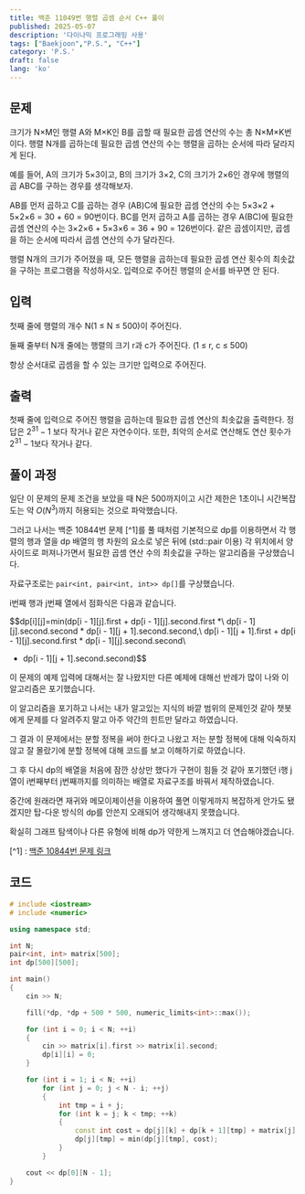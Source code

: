 ```yaml
---
title: 백준 11049번 행렬 곱셈 순서 C++ 풀이
published: 2025-05-07
description: '다이나믹 프로그래밍 사용'
tags: ["Baekjoon","P.S.", "C++"]
category: 'P.S.'
draft: false 
lang: 'ko'
---
```


## 문제

크기가 N×M인 행렬 A와 M×K인 B를 곱할 때 필요한 곱셈 연산의 수는 총 N×M×K번이다. 행렬 N개를 곱하는데 필요한 곱셈 연산의 수는
행렬을 곱하는 순서에 따라 달라지게 된다.

예를 들어, A의 크기가 5×3이고, B의 크기가 3×2, C의 크기가 2×6인 경우에 행렬의 곱 ABC를 구하는 경우를 생각해보자.

AB를 먼저 곱하고 C를 곱하는 경우 (AB)C에 필요한 곱셈 연산의 수는 5×3×2 + 5×2×6 = 30 + 60 = 90번이다.
BC를 먼저 곱하고 A를 곱하는 경우 A(BC)에 필요한 곱셈 연산의 수는 3×2×6 + 5×3×6 = 36 + 90 = 126번이다.
같은 곱셈이지만, 곱셈을 하는 순서에 따라서 곱셈 연산의 수가 달라진다.

행렬 N개의 크기가 주어졌을 때, 모든 행렬을 곱하는데 필요한 곱셈 연산 횟수의 최솟값을 구하는 프로그램을 작성하시오. 입력으로 주어진 행렬의
순서를 바꾸면 안 된다.

## 입력

첫째 줄에 행렬의 개수 N(1 ≤ N ≤ 500)이 주어진다.

둘째 줄부터 N개 줄에는 행렬의 크기 r과 c가 주어진다. (1 ≤ r, c ≤ 500)

항상 순서대로 곱셈을 할 수 있는 크기만 입력으로 주어진다.

## 출력

첫째 줄에 입력으로 주어진 행렬을 곱하는데 필요한 곱셈 연산의 최솟값을 출력한다. 정답은 $2^{31}-1$ 보다 작거나 같은 자연수이다.
또한, 최악의 순서로 연산해도 연산 횟수가 $2^{31}-1$보다 작거나 같다.

## 풀이 과정

일단 이 문제의 문제 조건을 보았을 때 N은 500까지이고 시간 제한은 1초이니 시간복잡도는 약 $O(N^3)$까지 허용되는 것으로 파악했습니다.

그러고 나서는 백준 10844번 문제 [^1]를 풀 때처럼 기본적으로 dp를 이용하면서 각 행렬의 행과 열을 dp 배열의 행 차원의 요소로 넣은
뒤에 (std::pair 이용) 각 위치에서 양 사이드로 퍼져나가면서 필요한 곱셈 연산 수의 최솟값을 구하는 알고리즘을 구상했습니다.

자료구조로는 `pair<int, pair<int, int>> dp[]`를 구상했습니다.

i번째 행과 j번째 열에서 점화식은 다음과 같습니다.

$$dp[i][j]=min(dp[i - 1][j].first + dp[i - 1][j].second.first *\\
dp[i - 1][j].second.second * dp[i - 1][j + 1].second.second,\\
 dp[i - 1][j + 1].first + dp[i - 1][j].second.first * dp[i - 1][j].second.second\\
 * dp[i - 1][j + 1].second.second)$$

이 문제의 예제 입력에 대해서는 잘 나왔지만 다른 예제에 대해선 반례가 많이 나와 이 알고리즘은 포기했습니다.

이 알고리즘을 포기하고 나서는 내가 알고있는 지식의 바깥 범위의 문제인것 같아 챗봇에게 문제를 다 알려주지 말고 아주 약간의 힌트만 달라고 하였습니다.

그 결과 이 문제에서는 분할 정복을 써야 한다고 나왔고 저는 분할 정복에 대해 익숙하지 않고 잘 몰랐기에 분할 정복에 대해 코드를 보고
이해하기로 하였습니다.

그 후 다시 dp의 배열을 처음에 잠깐 상상만 했다가 구현이 힘들 것 같아 포기했던 i행 j열이 i번째부터 j번째까지를 의미하는 배열로 자료구조를
바꿔서 제작하였습니다.

중간에 원래라면 재귀와 메모이제이션을 이용하여 풀면 이렇게까지 복잡하게 안가도 됐겠지만 탑-다운 방식의 dp를 안쓴지 오래되어 생각해내지 못했습니다.

확실히 그래프 탐색이나 다른 유형에 비해 dp가 약한게 느껴지고 더 연습해야겠습니다.

[^1] : [백준 10844번 문제 링크](https://www.acmicpc.net/problem/10844)

## 코드

```cpp
# include <iostream>
# include <numeric>

using namespace std;

int N;
pair<int, int> matrix[500];
int dp[500][500];

int main()
{
    cin >> N;

    fill(*dp, *dp + 500 * 500, numeric_limits<int>::max());

    for (int i = 0; i < N; ++i)
    {
        cin >> matrix[i].first >> matrix[i].second;
        dp[i][i] = 0;
    }

    for (int i = 1; i < N; ++i)
        for (int j = 0; j < N - i; ++j)
        {
            int tmp = i + j;
            for (int k = j; k < tmp; ++k)
            {
                const int cost = dp[j][k] + dp[k + 1][tmp] + matrix[j].first * matrix[k].second * matrix[tmp].second;
                dp[j][tmp] = min(dp[j][tmp], cost);
            }
        }

    cout << dp[0][N - 1];
}
```
